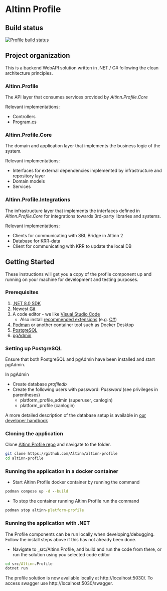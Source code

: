 # Altinn Profile

## Build status
[![Profile build status](https://dev.azure.com/brreg/altinn-studio/_apis/build/status/altinn-platform/profile-master?label=platform/profile)](https://dev.azure.com/brreg/altinn-studio/_build/latest?definitionId=35)


## Project organization
This is a backend WebAPI solution written in .NET / C# following the clean architecture principles.

### Altinn.Profile
The API layer that consumes services provided by _Altinn.Profile.Core_

Relevant implementations:
- Controllers
- Program.cs


### Altinn.Profile.Core
The domain and application layer that implements the business logic of the system.

Relevant implementations:
- Interfaces for external dependencies implemented by infrastructure and repository layer
- Domain models
- Services

### Altinn.Profile.Integrations
The infrastructure layer that implements the interfaces defined in _Altinn.Profile.Core_ for integrations towards 3rd-party libraries and systems.

Relevant implementations:
- Clients for communicating with SBL Bridge in Altinn 2
- Database for KRR-data
- Client for communicating with KRR to update the local DB


## Getting Started

These instructions will get you a copy of the profile component up and running on your machine for development and testing purposes.

### Prerequisites

1. [.NET 8.0 SDK](https://dotnet.microsoft.com/download/dotnet/8.0)
2. Newest [Git](https://git-scm.com/downloads)
3. A code editor - we like [Visual Studio Code](https://code.visualstudio.com/download)
   - Also install [recommended extensions](https://code.visualstudio.com/docs/editor/extension-marketplace#_workspace-recommended-extensions) (e.g. [C#](https://marketplace.visualstudio.com/items?itemName=ms-dotnettools.csharp))
4. [Podman](https://podman.io/) or another container tool such as Docker Desktop
5. [PostgreSQL](https://www.postgresql.org/download/)
6. [pgAdmin](https://www.pgadmin.org/download/)

### Setting up PostgreSQL

Ensure that both PostgreSQL and pgAdmin have been installed and start pgAdmin.

In pgAdmin
- Create database _profiledb_
- Create the following users with password: _Password_ (see privileges in parentheses)
  - platform_profile_admin (superuser, canlogin)
  - platform_profile (canlogin)

A more detailed description of the database setup is available in [our developer handbook](https://docs.altinn.studio/community/contributing/handbook/postgres/)

### Cloning the application

Clone [Altinn Profile repo](https://github.com/Altinn/altinn-profile) and navigate to the folder.

```bash
git clone https://github.com/Altinn/altinn-profile
cd altinn-profile
```

### Running the application in a docker container

- Start Altinn Profile docker container by running the command

```cmd
podman compose up -d --build
```

- To stop the container running Altinn Profile run the command

```cmd
podman stop altinn-platform-profile
```


### Running the application with .NET

The Profile components can be run locally when developing/debugging. Follow the install steps above if this has not already been done.

- Navigate to _src/Altinn.Profile, and build and run the code from there, or run the solution using you selected code editor

```cmd
cd src/Altinn.Profile
dotnet run
```

The profile solution is now available locally at http://localhost:5030/.
To access swagger use http://localhost:5030/swagger.
